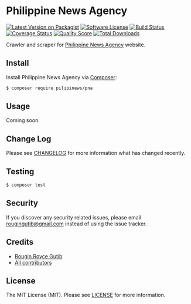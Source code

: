 # Philippine News Agency

[![Latest Version on Packagist][ico-version]][link-packagist]
[![Software License][ico-license]][link-license]
[![Build Status][ico-travis]][link-travis]
[![Coverage Status][ico-scrutinizer]][link-scrutinizer]
[![Quality Score][ico-code-quality]][link-code-quality]
[![Total Downloads][ico-downloads]][link-downloads]

Crawler and scraper for [Philippine News Agency](http://www.pna.gov.ph/) website.

## Install

Install Philippine News Agency via [Composer](https://getcomposer.org):

``` bash
$ composer require pilipinews/pna
```

## Usage

Coming soon.

## Change Log

Please see [CHANGELOG][link-changelog] for more information what has changed recently.

## Testing

``` bash
$ composer test
```

## Security

If you discover any security related issues, please email rougingutib@gmail.com instead of using the issue tracker.

## Credits

- [Rougin Royce Gutib][link-author]
- [All contributors][link-contributors]

## License

The MIT License (MIT). Please see [LICENSE][link-license] for more information.

[ico-version]: https://img.shields.io/packagist/v/pilipinews/pna.svg?style=flat-square
[ico-license]: https://img.shields.io/badge/license-MIT-brightgreen.svg?style=flat-square
[ico-travis]: https://img.shields.io/travis/pilipinews/pna/master.svg?style=flat-square
[ico-scrutinizer]: https://img.shields.io/scrutinizer/coverage/g/pilipinews/pna.svg?style=flat-square
[ico-code-quality]: https://img.shields.io/scrutinizer/g/pilipinews/pna.svg?style=flat-square
[ico-downloads]: https://img.shields.io/packagist/dt/pilipinews/pna.svg?style=flat-square

[link-author]: https://rougin.github.io
[link-changelog]: https://github.com/pilipinews/pna/blob/master/CHANGELOG.md
[link-code-quality]: https://scrutinizer-ci.com/g/pilipinews/pna
[link-contributors]: https://github.com/pilipinews/pna/contributors
[link-downloads]: https://packagist.org/packages/pilipinews/pna
[link-license]: https://github.com/pilipinews/pna/blob/master/LICENSE.md
[link-packagist]: https://packagist.org/packages/pilipinews/pna
[link-scrutinizer]: https://scrutinizer-ci.com/g/pilipinews/pna/code-structure
[link-travis]: https://travis-ci.org/pilipinews/pna